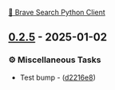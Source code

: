 [🦁 Brave Search Python Client](https://helmuthva.gitbook.io/brave-search-api-client)

## [0.2.5](https://github.com/helmut-hoffer-von-ankershoffen/brave-search-python-client/compare/v0.2.4..0.2.5) - 2025-01-02

### ⚙️ Miscellaneous Tasks

- Test bump - ([d2216e8](https://github.com/helmut-hoffer-von-ankershoffen/brave-search-python-client/commit/d2216e80c7edbe2afe7107df8104119f828a829e))


